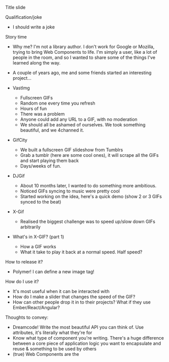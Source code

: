 Title slide

Qualification/joke
- I should write a joke

Story time
- Why me? I'm not a library author. I don't work for Google or Mozilla, trying to bring Web Components to life. I'm simply a user, like a lot of people in the room, and so I wanted to share some of the things I've learned along the way.
- A couple of years ago, me and some friends started an interesting project...
- VastImg
  - Fullscreen GIFs
  - Random one every time you refresh
  - Hours of fun
  - There was a problem
  - Anyone could add any URL to a GIF, with no moderation
  - We should all be ashamed of ourselves. We took something beautiful, and we 4channed it.
- GifCity
  - We built a fullscreen GIF slideshow from Tumblrs
  - Grab a tumblr (here are some cool ones), it will scrape all the GIFs and start playing them back
  - Days/weeks of fun.
- DJGif
  - About 10 months later, I wanted to do something more ambitious.
  - Noticed GIFs syncing to music were pretty cool
  - Started working on the idea, here's a quick demo (show 2 or 3 GIFs synced to the beat)
- X-Gif
  - Realised the biggest challenge was to speed up/slow down GIFs arbitrarily


- What's in X-GIF? (part 1)
  - How a GIF works
  - What it take to play it back at a normal speed. Half speed?

How to release it?
- Polymer! I can define a new image tag!

How do I use it?
- It's most useful when it can be interacted with
- How do I make a slider that changes the speed of the GIF?
- How can other people drop it in to their projects? What if they use Ember/React/Angular?




Thoughts to convey:

- Dreamcode! Write the most beautiful API you can think of. Use attributes, it's literally what they're for
- Know what type of component you're writing. There's a huge difference between a core piece of application logic you want to encapsulate and reuse & something to be used by others
- (true) Web Components are the
